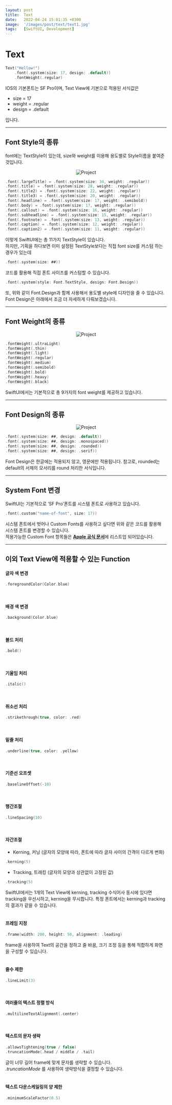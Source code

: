 ```yaml
---
layout: post
title:  Text
date:   2022-04-24 15:01:35 +0300
image:  '/images/post/text/text1.jpg'
tags:   [SwiftUI, Development]
---
```

# Text

```swift
Text("Hellow!")
	.font(.system(size: 17, design: .default))
	.fontWeight(.regular)
```

IOS의 기본폰트는 SF Pro이며, Text View에 기본으로 적용된 서식값은

- size = 17
- weight = .regular
- design = .default

입니다.

***

## Font Style의 종류

font에는 TextStyle이 있는데, size와 weight를 이용해 용도별로 Style이름을 붙여준 것입니다.
<center><img src="/images/post/text/text3.jpg" alt="Project"></center>

```swift
.font(.largeTitle) = .font(.system(size: 34, weight: .regular))
.font(.title) = .font(.system(size: 28, weight: .regular))
.font(.title2) = .font(.system(size: 22, weight: .regular))
.font(.title3) = .font(.system(size: 20, weight: .regular))
.font(.headline) = .font(.system(size: 17, weight: .semibold))
.font(.body) = .font(.system(size: 17, weight: .regular))
.font(.callout) = .font(.system(size: 16, weight: .regular))
.font(.subheadline) = .font(.system(size: 15, weight: .regular))
.font(.footnote) = .font(.system(size: 13, weight: .regular))
.font(.caption) = .font(.system(size: 12, weight: .regular))
.font(.caption2) = .font(.system(size: 11, weight: .regular))
```

이렇게 SwiftUI에는 총 11가지 TextStyle이 있습니다. <br/>
하지만, 기획을 하다보면 이미 설정된 TextStyle보다는 직접 font size를 커스텀 하는 경우가 있는데

```swift
.font(.system(size: ##))
```

코드를 활용해 직접 폰트 사이즈를 커스텀할 수 있습니다.


```swift
.font(.system(style: Font.TextStyle, design: Font.Design))
```
또, 위와 같이 Font.Design과 함께 사용해서 용도별 style에 디자인을 줄 수 있습니다. <br/>
Font Design은 아래에서 조금 더 자세하게 다뤄보겠습니다.

***

## Font Weight의 종류

<center><img src="/images/post/text/text1.jpg" alt="Project"></center>

```swift
.fontWeight(.ultraLight)
.fontWeight(.thin)
.fontWeight(.light)
.fontWeight(.regular)
.fontWeight(.medium)
.fontWeight(.semibold)
.fontWeight(.bold)
.fontWeight(.heavy)
.fontWeight(.black)
```
SwiftUI에서는 기본적으로 총 9가지의 font weight를 제공하고 있습니다.

***

## Font Design의 종류

<center><img src="/images/post/text/text2.jpg" alt="Project"></center>

```swift
.font(.system(size: ##, design: .default))
.font(.system(size: ##, design: .monospaced))
.font(.system(size: ##, design: .rounded))
.font(.system(size: ##, design: .serif))
```
Font Design은 한글에는 적용되지 않고, 영문에만 적용됩니다.
참고로, rounded는 default의 서체의 모서리를 round 처리한 서식입니다.

***

## System Font 변경

SwiftUI는 기본적으로 ‘SF Pro’폰트를 시스템 폰트로 사용하고 있습니다.

```swift
.font(.custom("name-of-font", size: 17))
```

시스템 폰트에서 벗어나 Custom Fonts를 사용하고 싶다면 위와 같은 코드를 활용해 시스템 폰트를 변경할 수 있습니다. <br/>
적용가능한 Custom Font 항목들은 <a href="https://developer.apple.com/fonts/system-fonts/#document"><b>Apple 공식 문서</b></a>에 리스트업 되어있습니다.

***

## 이외 Text View에 적용할 수 있는 Function

#### 글자 색 변경
```swift
.foregroundColor(Color.blue)
```
<br/>

#### 배경 색 변경
```swift
.background(Color.blue)
```
<br/>

#### 볼드 처리
```swift
.bold()
```
<br/>

#### 기울임 처리
```swift
.italic()
```
<br/>

#### 취소선 처리
```swift
.strikethrough(true, color: .red)
```
<br/>

#### 밑줄 처리
```swift
.underline(true, color: .yellow)
```
<br/>

#### 기준선 오프셋
```swift
.baselineOffset(-10)
```
<br/>

#### 행간조절
```swift
.lineSpacing(10)
```
<br/>

#### 자간조절
- Kerning, 커닝 (글자의 모양에 따라, 폰트에 따라 글자 사이의 간격이 다르게 변화)
```swift
.kerning(5)
```

- Tracking, 트래킹 (글자의 모양과 상관없이 고정된 값)
```swift
.tracking(5)
```

SwiftUI에서는 1개의 Text View에 kerning, tracking 수식어사 동시에 있다면 tracking을 우선시하고, kerning을 무시합니다. 특정 폰트에서는 kerning과 tracking의 결과가 같을 수 있습니다.
<br/><br/>

#### 프레임 지정
```swift
.frame(width: 200, height: 50, alignment: .leading)
```
frame을 사용하여 Text의 공간을 정하고 줄 바꿈, 크기 조정 등을 통해 적합하게 화면을 구성할 수 있습니다.
<br/><br/>

#### 줄수 제한

```swift
.lineLimit(3)
```
<br/>

#### 여러줄의 텍스트 정렬 방식

```swift
.multilineTextAlignment(.center)
```
<br/>

#### 텍스트의 문자 생략

```swift
.allowsTightening(true / false)
.truncationMode(.head / middle / .tail)
```

글이 너무 길어 frame에 맞게 문자를 생략할 수 있습니다. <br/>
*.truncationMode* 를 사용하여 생략방식을 결정할 수 있습니다.
<br/><br/>

#### 텍스트 다운스케일링의 양 제한

```swift
.minimumScaleFactor(0.5)
```